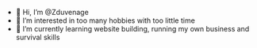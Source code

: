 - 👋 Hi, I’m @Zduvenage
- 👀 I’m interested in too many hobbies with too little time
- 🌱 I’m currently learning website building, running my own business and survival skills



<!---
Zduvenage/Zduvenage is a ✨ special ✨ repository because its `README.md` (this file) appears on your GitHub profile.
You can click the Preview link to take a look at your changes.
--->
